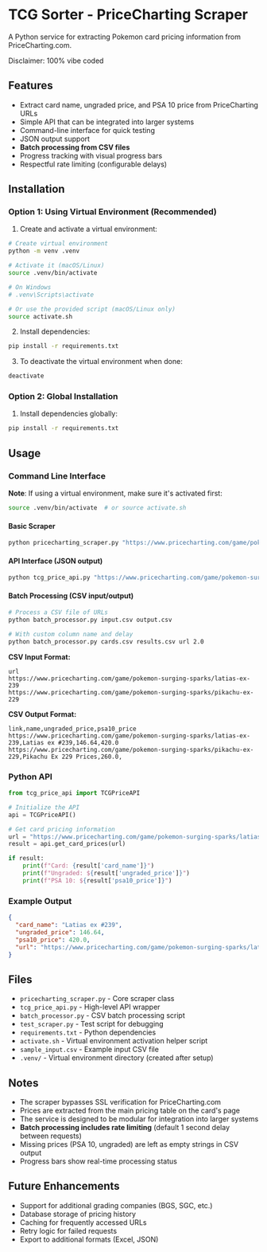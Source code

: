 # TCG Sorter - PriceCharting Scraper

A Python service for extracting Pokemon card pricing information from PriceCharting.com.

Disclaimer: 100% vibe coded

## Features

- Extract card name, ungraded price, and PSA 10 price from PriceCharting URLs
- Simple API that can be integrated into larger systems
- Command-line interface for quick testing
- JSON output support
- **Batch processing from CSV files**
- Progress tracking with visual progress bars
- Respectful rate limiting (configurable delays)

## Installation

### Option 1: Using Virtual Environment (Recommended)

1. Create and activate a virtual environment:
```bash
# Create virtual environment
python -m venv .venv

# Activate it (macOS/Linux)
source .venv/bin/activate

# On Windows
# .venv\Scripts\activate

# Or use the provided script (macOS/Linux only)
source activate.sh
```

2. Install dependencies:
```bash
pip install -r requirements.txt
```

3. To deactivate the virtual environment when done:
```bash
deactivate
```

### Option 2: Global Installation

1. Install dependencies globally:
```bash
pip install -r requirements.txt
```

## Usage

### Command Line Interface

**Note**: If using a virtual environment, make sure it's activated first:
```bash
source .venv/bin/activate  # or source activate.sh
```

#### Basic Scraper
```bash
python pricecharting_scraper.py "https://www.pricecharting.com/game/pokemon-surging-sparks/latias-ex-239"
```

#### API Interface (JSON output)
```bash
python tcg_price_api.py "https://www.pricecharting.com/game/pokemon-surging-sparks/latias-ex-239"
```

#### Batch Processing (CSV input/output)
```bash
# Process a CSV file of URLs
python batch_processor.py input.csv output.csv

# With custom column name and delay
python batch_processor.py cards.csv results.csv url 2.0
```

**CSV Input Format:**
```csv
url
https://www.pricecharting.com/game/pokemon-surging-sparks/latias-ex-239
https://www.pricecharting.com/game/pokemon-surging-sparks/pikachu-ex-229
```

**CSV Output Format:**
```csv
link,name,ungraded_price,psa10_price
https://www.pricecharting.com/game/pokemon-surging-sparks/latias-ex-239,Latias ex #239,146.64,420.0
https://www.pricecharting.com/game/pokemon-surging-sparks/pikachu-ex-229,Pikachu Ex 229 Prices,260.0,
```

### Python API

```python
from tcg_price_api import TCGPriceAPI

# Initialize the API
api = TCGPriceAPI()

# Get card pricing information
url = "https://www.pricecharting.com/game/pokemon-surging-sparks/latias-ex-239"
result = api.get_card_prices(url)

if result:
    print(f"Card: {result['card_name']}")
    print(f"Ungraded: ${result['ungraded_price']}")
    print(f"PSA 10: ${result['psa10_price']}")
```

### Example Output

```json
{
  "card_name": "Latias ex #239",
  "ungraded_price": 146.64,
  "psa10_price": 420.0,
  "url": "https://www.pricecharting.com/game/pokemon-surging-sparks/latias-ex-239"
}
```

## Files

- `pricecharting_scraper.py` - Core scraper class
- `tcg_price_api.py` - High-level API wrapper  
- `batch_processor.py` - CSV batch processing script
- `test_scraper.py` - Test script for debugging
- `requirements.txt` - Python dependencies
- `activate.sh` - Virtual environment activation helper script
- `sample_input.csv` - Example input CSV file
- `.venv/` - Virtual environment directory (created after setup)

## Notes

- The scraper bypasses SSL verification for PriceCharting.com
- Prices are extracted from the main pricing table on the card's page
- The service is designed to be modular for integration into larger systems
- **Batch processing includes rate limiting** (default 1 second delay between requests)
- Missing prices (PSA 10, ungraded) are left as empty strings in CSV output
- Progress bars show real-time processing status

## Future Enhancements

- Support for additional grading companies (BGS, SGC, etc.)
- Database storage of pricing history
- Caching for frequently accessed URLs
- Retry logic for failed requests
- Export to additional formats (Excel, JSON)

